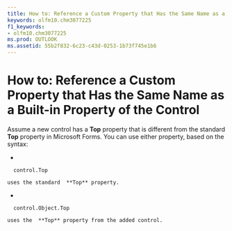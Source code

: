 ```yaml
---
title: How to: Reference a Custom Property that Has the Same Name as a Built-in Property of the Control
keywords: olfm10.chm3077225
f1_keywords:
- olfm10.chm3077225
ms.prod: OUTLOOK
ms.assetid: 55b2f832-6c23-c43d-0253-1b73f745e1b6
---
```



# How to: Reference a Custom Property that Has the Same Name as a Built-in Property of the Control

Assume a new control has a  **Top** property that is different from the standard **Top** property in Microsoft Forms. You can use either property, based on the syntax:


- 
```
  control.Top
```


    uses the standard  **Top** property.
    
- 
```
  control.Object.Top
```


    uses the  **Top** property from the added control.
    

